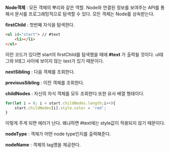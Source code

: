**Node객체** :  모든 객체의 뿌리와 같은 역할. Node와 연결된 정보를 보여주는 API를 통해서 문서를 프로그래밍적으로 탐색할 수 있다. 모든 객체는 Node를 상속받는다.

**firstChild** : 첫번째 자식을 탐색한다. 

```html
<ul id="start"> // #text
    <li></li>
</ul>
```



이런 코드가 있다면 start의 firstChild를 탐색했을 때에 **#text** 가 출력될 것이다. ul태그와 li태그 사이에 보이지 않는 text가 있기 때문이다.

**nextSibling** : 다음 객체를 조회한다.

**previousSibling** : 이전 객체를 조회한다.

**childNodes** : 자신의 자식 객체를 모두 조회한다.또한 유사 배열 형태이다.

```javascript
for(let i = 0; i < start.childNodes.length;i++){
    start.childNodes[i].style.color = 'red';
}
```

이렇게 주게 되면 에러가 난다. 왜냐하면 #text에는 style값이 적용되지 않기 때문이다.



**nodeType** : 객체가 어떤 node type인지를 출력해준다.

**nodeName** : 객체의 tag명을 제공한다.